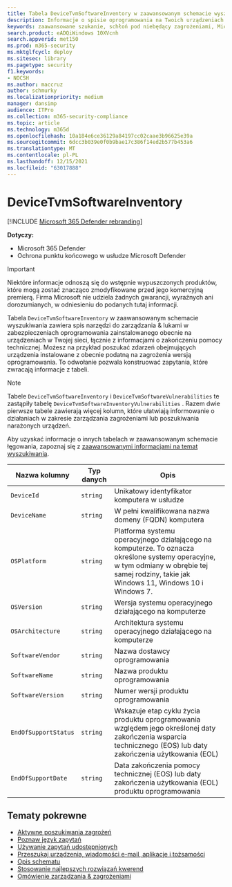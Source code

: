 ```yaml
---
title: Tabela DeviceTvmSoftwareInventory w zaawansowanym schemacie wyszukiwania
description: Informacje o spisie oprogramowania na Twoich urządzeniach w tabeli DeviceTvmSoftwareInventory zaawansowanego schematu wyszukiwania.
keywords: zaawansowane szukanie, schłoń pod niebędący zagrożeniami, Microsoft 365 Defender, microsoft 365, m365, wyszukiwanie, zapytanie, telemetria, informacje o schemacie, kusto, tabela, kolumna, typ danych, opis, zagrożenie & zarządzanie lukami w zabezpieczeniach, TVM, zarządzanie urządzeniami, oprogramowanie, zapasy, luki w zabezpieczeniach, identyfikator CVE, system operacyjny DeviceTvmSoftwareInventoryVulnerabilities
search.product: eADQiWindows 10XVcnh
search.appverid: met150
ms.prod: m365-security
ms.mktglfcycl: deploy
ms.sitesec: library
ms.pagetype: security
f1.keywords:
- NOCSH
ms.author: maccruz
author: schmurky
ms.localizationpriority: medium
manager: dansimp
audience: ITPro
ms.collection: m365-security-compliance
ms.topic: article
ms.technology: m365d
ms.openlocfilehash: 10a184e6ce36129a84197cc02caae3b96625e39a
ms.sourcegitcommit: 6dcc3b039e0f0b9bae17c386f14ed2b577b453a6
ms.translationtype: MT
ms.contentlocale: pl-PL
ms.lasthandoff: 12/15/2021
ms.locfileid: "63017888"
---
```

# <a name="devicetvmsoftwareinventory"></a>DeviceTvmSoftwareInventory

[!INCLUDE [Microsoft 365 Defender rebranding](../includes/microsoft-defender.md)]


**Dotyczy:**
- Microsoft 365 Defender
- Ochrona punktu końcowego w usłudze Microsoft Defender

>[!IMPORTANT]
> Niektóre informacje odnoszą się do wstępnie wypuszczonych produktów, które mogą zostać znacząco zmodyfikowane przed jego komercyjną premierą. Firma Microsoft nie udziela żadnych gwarancji, wyraźnych ani dorozumianych, w odniesieniu do podanych tutaj informacji.


Tabela `DeviceTvmSoftwareInventory` w zaawansowanym schemacie wyszukiwania zawiera spis narzędzi [](/windows/security/threat-protection/microsoft-defender-atp/next-gen-threat-and-vuln-mgt) do zarządzania & lukami w zabezpieczeniach oprogramowania zainstalowanego obecnie na urządzeniach w Twojej sieci, łącznie z informacjami o zakończeniu pomocy technicznej. Możesz na przykład poszukać zdarzeń obejmujących urządzenia instalowane z obecnie podatną na zagrożenia wersją oprogramowania. To odwołanie pozwala konstruować zapytania, które zwracają informacje z tabeli.

>[!NOTE]
> Tabele `DeviceTvmSoftwareInventory` i `DeviceTvmSoftwareVulnerabilities` te zastąpiły tabelę `DeviceTvmSoftwareInventoryVulnerabilities` . Razem dwie pierwsze tabele zawierają więcej kolumn, które ułatwiają informowanie o działaniach w zakresie zarządzania zagrożeniami lub poszukiwania narażonych urządzeń.

Aby uzyskać informacje o innych tabelach w zaawansowanym schemacie łęgowania, zapoznaj się z [zaawansowanymi informacjami na temat wyszukiwania](advanced-hunting-schema-tables.md).

| Nazwa kolumny | Typ danych | Opis |
|-------------|-----------|-------------|
| `DeviceId` | `string` | Unikatowy identyfikator komputera w usłudze |
| `DeviceName` | `string` | W pełni kwalifikowana nazwa domeny (FQDN) komputera |
| `OSPlatform` | `string` | Platforma systemu operacyjnego działającego na komputerze. To oznacza określone systemy operacyjne, w tym odmiany w obrębie tej samej rodziny, takie jak Windows 11, Windows 10 i Windows 7. |
| `OSVersion` | `string` | Wersja systemu operacyjnego działającego na komputerze |
| `OSArchitecture` | `string` | Architektura systemu operacyjnego działającego na komputerze |
| `SoftwareVendor` | `string` | Nazwa dostawcy oprogramowania |
| `SoftwareName` | `string` | Nazwa produktu oprogramowania |
| `SoftwareVersion` | `string` | Numer wersji produktu oprogramowania |
| `EndOfSupportStatus` | `string` | Wskazuje etap cyklu życia produktu oprogramowania względem jego określonej daty zakończenia wsparcia technicznego (EOS) lub daty zakończenia użytkowania (EOL) |
| `EndOfSupportDate` | `string` | Data zakończenia pomocy technicznej (EOS) lub daty zakończenia użytkowania (EOL) produktu oprogramowania |



## <a name="related-topics"></a>Tematy pokrewne

- [Aktywne poszukiwania zagrożeń](advanced-hunting-overview.md)
- [Poznaw język zapytań](advanced-hunting-query-language.md)
- [Używanie zapytań udostępnionych](advanced-hunting-shared-queries.md)
- [Przeszukaj urządzenia, wiadomości e-mail, aplikacje i tożsamości](advanced-hunting-query-emails-devices.md)
- [Opis schematu](advanced-hunting-schema-tables.md)
- [Stosowanie najlepszych rozwiązań kwerend](advanced-hunting-best-practices.md)
- [Omówienie zarządzania & zagrożeniami](/windows/security/threat-protection/microsoft-defender-atp/next-gen-threat-and-vuln-mgt)